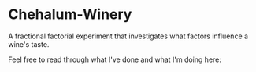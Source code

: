# Chehalum-Winery

A fractional factorial experiment that investigates what factors influence a wine's taste.

Feel free to read through what I've done and what I'm doing here:
